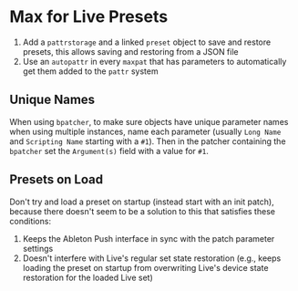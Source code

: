 # Max for Live Presets

1. Add a `pattrstorage` and a linked `preset` object to save and restore presets, this allows saving and restoring from a JSON file
2. Use an `autopattr` in every `maxpat` that has parameters to automatically get them added to the `pattr` system

## Unique Names

When using `bpatcher`, to make sure objects have unique parameter names when using multiple instances, name each parameter (usually `Long Name` and `Scripting Name` starting with a `#1`). Then in the patcher containing the `bpatcher` set the `Argument(s)` field with a value for `#1`.

## Presets on Load

Don't try and load a preset on startup (instead start with an init patch), because there doesn't seem to be a solution to this that satisfies these conditions:

1. Keeps the Ableton Push interface in sync with the patch parameter settings
2. Doesn't interfere with Live's regular set state restoration (e.g., keeps loading the preset on startup from overwriting Live's device state restoration for the loaded Live set)
